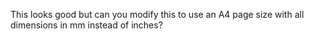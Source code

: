 This looks good but can you modify this to use an A4 page size with all dimensions in mm instead of inches?